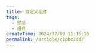 ```yaml
---
title: 自定义组件
tags:
  - 预览
  - 组件
createTime: 2024/12/09 11:15:16
permalink: /article/c1pbc2dd/
---
```


<CustomComponent />
